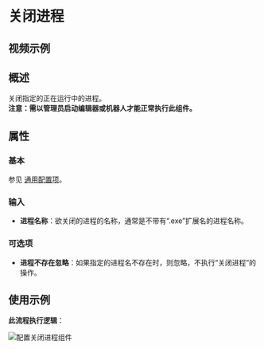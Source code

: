 # 关闭进程

## 视频示例

## 概述

关闭指定的正在运行中的进程。
<br/> **注意：需以管理员启动编辑器或机器人才能正常执行此组件。**

## 属性

### 基本

参见 [通用配置项](../Appendix/CommonConfigurationItems.md)。

### 输入

- **进程名称**：欲关闭的进程的名称，通常是不带有“.exe”扩展名的进程名称。

### 可选项

- **进程不存在忽略**：如果指定的进程名不存在时，则忽略，不执行“关闭进程”的操作。

## 使用示例

**此流程执行逻辑**：

![配置关闭进程组件](https://docimages.blob.core.chinacloudapi.cn/images/Activities/closeprocess20210927.png)
